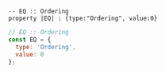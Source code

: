 ```applescript
-- EQ :: Ordering
property |EQ| : {type:"Ordering", value:0}
```

```js
// EQ :: Ordering
const EQ = {
  type: 'Ordering',
  value: 0
};
```